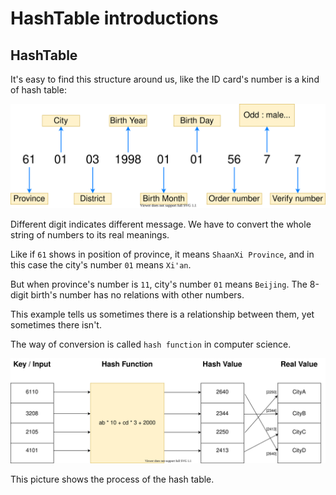 # HashTable introductions

## HashTable

It's easy to find this structure around us, like the ID card's number is a kind of hash table:

![](./id-structure.drawio.svg)

Different digit indicates different message. We have to convert the whole string of numbers to its real meanings.

Like if `61` shows in position of province, it means `ShaanXi Province`, and in this case the city's number `01` means `Xi'an`.

But when province's number is `11`, city's number `01` means `Beijing`. The 8-digit birth's number has no relations with other numbers.

This example tells us sometimes there is a relationship between them, yet sometimes there isn't.

The way of conversion is called `hash function` in computer science.

![](./hash-table.drawio.svg)

This picture shows the process of the hash table.

